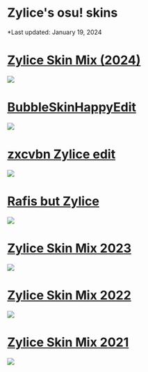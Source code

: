 # Zylice's osu! skins
*Last updated: January 19, 2024

# [Zylice Skin Mix (2024)](https://drive.google.com/file/d/1rI0ljhUSqrDHYmgs320xDA4QgzqpqFKo/view)
![](https://i.imgur.com/1PW71ry.png)

# [BubbleSkinHappyEdit](https://drive.google.com/file/d/1N0cnfI5qG0gyQ5e7ZhErMObUzL0ZpQ_h/view)
![](https://i.imgur.com/0A6eayc.png)

# [zxcvbn Zylice edit](https://drive.google.com/file/d/1wlyNP-JCKIh1F13h2QzzWy_6r-yZbUr7/view?usp=sharing)
![](https://i.imgur.com/LU2isU4.png)

# [Rafis but Zylice](https://drive.google.com/file/d/18tJTqez4uPMFKLjb2y_uhtcZmbq63ITx/view?usp=sharing)
![](https://i.imgur.com/BEZjkRr.png)

# [Zylice Skin Mix 2023](https://www.mediafire.com/file/9kj3ghsxqxtuk47/Zylice_Skin_Mix_2023.osk/file) 
![](https://i.imgur.com/QTSIcIC.png)

# [Zylice Skin Mix 2022](https://drive.google.com/file/d/1QRsELktLnH--R5zOwpXYjSnreT6Q3_jM/view)
![](https://i.imgur.com/xtYrzQ5.png)

# [Zylice Skin Mix 2021](https://www.dropbox.com/s/hi1glyr07ykdkm2/Zylice%20Skin%20Mix.osk?dl=0)
![](https://i.imgur.com/KKUdgs2.png)
